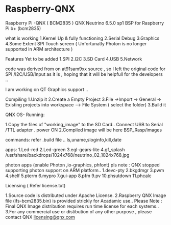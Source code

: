 # Raspberry-QNX
Raspberry Pi -QNX  ( BCM2835 )
QNX Neutrino 6.5.0 sp1 BSP for Raspberry Pi b+ (bcm2835)

what is working 
1.Kernel Up & fully functioning 
2.Serial Debug 
3.Graphics
4.Some Extent SPI Touch screen ( Unfortunatly Photon is no longer supported in ARM architecture )

Features Yet to be added 1.SPI 2.I2C 3.SD Card 4.USB 5.Network

code was derived from on at91sam9xx source , so I left the original code for SPI /I2C/USB/Input as it is ,
 hoping that it will be helpfull for the developers ..

I am working on QT Graphics support ..

Compiling 1.Unzip it 2.Create a Empty Project  3.File ->Import -> General -> Existing projects into workspace --> File System 
( select the folder) 3.Build it

QNX OS- Running:

1.Copy the files of "working_image" to the SD Card.. 
Connect USB to Serial /TTL adapter . power ON 
2.Compiled image will be here BSP_Rasp/images

commands: refer .build file .. ls,uname,sloginfo,kill,date

apps: 1.Led-red 2.Led-green 3.egl-gears-lite 4.gf_splash /usr/share/backdrops/1024x768/neutrino_02_1024x768.jpg

photon apps (enable Photon ,io-graphics, phfont) pls note : QNX stopped supporting photon support on ARM platform..
1.devc-pty 2.bkgdmgr 3.pwm 4.shelf 5.pterm 
6.mypro 7.gui-app 8.pfm 9.pv 10.phsutdown 11.phcalc

Licensing ( Refer license.txt) 

1.Source code is distributed under Apache License. 
2.Raspberry QNX Image file (ifs-bcm2835.bin) is provided strickly for Acadamic use.. 
Please Note : Final QNX Image distribution requires run time license for each systems.. 
3.For any commercial use or distibution of any other purpose , please contact QNX licensing@qnx.com

